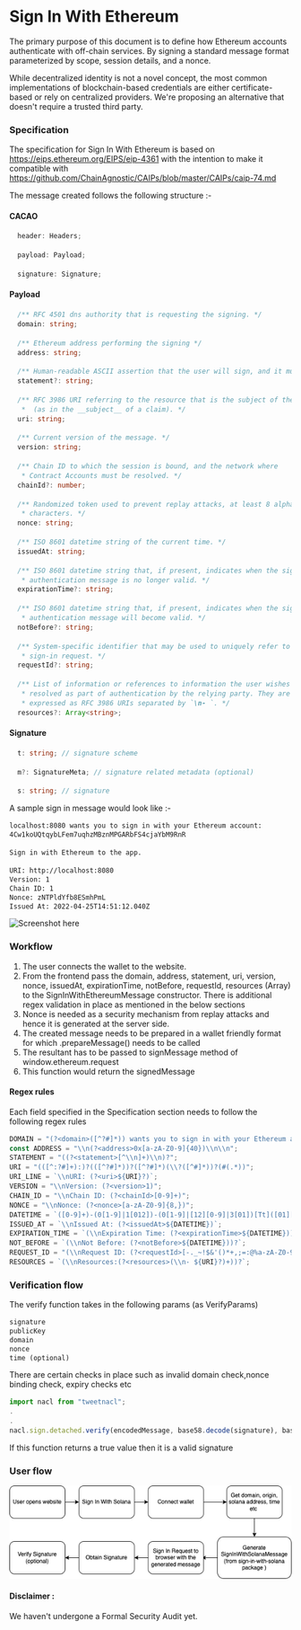 
# Sign In With Ethereum

The primary purpose of this document is to define how Ethereum accounts authenticate with off-chain services. By signing a standard message format parameterized by scope, session details, and a nonce. 

While decentralized identity is not a novel concept, the most common implementations of blockchain-based credentials are either certificate-based or rely on centralized providers. We're proposing an alternative that doesn't require a trusted third party.

### Specification
The specification for Sign In With Ethereum is based on https://eips.ethereum.org/EIPS/eip-4361 with the intention to make it compatible with https://github.com/ChainAgnostic/CAIPs/blob/master/CAIPs/caip-74.md

The message created follows the following structure :- 

#### CACAO

```ts
  header: Headers;

  payload: Payload;

  signature: Signature;
```

#### Payload

```ts
  /** RFC 4501 dns authority that is requesting the signing. */
  domain: string;

  /** Ethereum address performing the signing */
  address: string;

  /** Human-readable ASCII assertion that the user will sign, and it must not contain newline characters. */
  statement?: string;

  /** RFC 3986 URI referring to the resource that is the subject of the signing
   *  (as in the __subject__ of a claim). */
  uri: string;

  /** Current version of the message. */
  version: string;

  /** Chain ID to which the session is bound, and the network where
   * Contract Accounts must be resolved. */
  chainId?: number;

  /** Randomized token used to prevent replay attacks, at least 8 alphanumeric
   * characters. */
  nonce: string;

  /** ISO 8601 datetime string of the current time. */
  issuedAt: string;

  /** ISO 8601 datetime string that, if present, indicates when the signed
   * authentication message is no longer valid. */
  expirationTime?: string;

  /** ISO 8601 datetime string that, if present, indicates when the signed
   * authentication message will become valid. */
  notBefore?: string;

  /** System-specific identifier that may be used to uniquely refer to the
   * sign-in request. */
  requestId?: string;

  /** List of information or references to information the user wishes to have
   * resolved as part of authentication by the relying party. They are
   * expressed as RFC 3986 URIs separated by `\n- `. */
  resources?: Array<string>;
```

#### Signature

```ts
  t: string; // signature scheme

  m?: SignatureMeta; // signature related metadata (optional)

  s: string; // signature
```


A sample sign in message would look like :- 

```
localhost:8080 wants you to sign in with your Ethereum account:
4Cw1koUQtqybLFem7uqhzMBznMPGARbFS4cjaYbM9RnR

Sign in with Ethereum to the app.

URI: http://localhost:8080
Version: 1
Chain ID: 1
Nonce: zNTPldYfb8ESmhPmL
Issued At: 2022-04-25T14:51:12.040Z
```

![Screenshot here](SIWE.png)


### Workflow

1. The user connects the wallet to the website. 
2. From the frontend pass the domain, address, statement, uri, version, nonce, issuedAt, expirationTime, notBefore, requestId, resources (Array) to the SignInWithEthereumMessage constructor. There is additional regex validation in place as mentioned in the below sections
3. Nonce is needed as a security mechanism from replay attacks and hence it is generated at the server side.
4. The created message needs to be prepared in a wallet friendly format for which <message>.prepareMessage() needs to be called
5. The resultant has to be passed to signMessage method of window.ethereum.request
6. This function would return the signedMessage

#### Regex rules
Each field specified in the Specification section needs to follow the following regex rules
```js
DOMAIN = "(?<domain>([^?#]*)) wants you to sign in with your Ethereum account:";
const ADDRESS = "\\n(?<address>0x[a-zA-Z0-9]{40})\\n\\n";
STATEMENT = "((?<statement>[^\\n]+)\\n)?";
URI = "(([^:?#]+):)?(([^?#]*))?([^?#]*)(\\?([^#]*))?(#(.*))";
URI_LINE = `\\nURI: (?<uri>${URI}?)`;
VERSION = "\\nVersion: (?<version>1)";
CHAIN_ID = "\\nChain ID: (?<chainId>[0-9]+)";
NONCE = "\\nNonce: (?<nonce>[a-zA-Z0-9]{8,})";
DATETIME = `([0-9]+)-(0[1-9]|1[012])-(0[1-9]|[12][0-9]|3[01])[Tt]([01][0-9]|2[0-3]):([0-5][0-9]):([0-5][0-9]|60)(.[0-9]+)?(([Zz])|([+|-]([01][0-9]|2[0-3]):[0-5][0-9]))`;
ISSUED_AT = `\\nIssued At: (?<issuedAt>${DATETIME})`;
EXPIRATION_TIME = `(\\nExpiration Time: (?<expirationTime>${DATETIME}))?`;
NOT_BEFORE = `(\\nNot Before: (?<notBefore>${DATETIME}))?`;
REQUEST_ID = "(\\nRequest ID: (?<requestId>[-._~!$&'()*+,;=:@%a-zA-Z0-9]*))?";
RESOURCES = `(\\nResources:(?<resources>(\\n- ${URI}?)+))?`;
```

### Verification flow

The verify function takes in the following params (as VerifyParams)
```
signature
publicKey
domain
nonce
time (optional)
```
There are certain checks in place such as invalid domain check,nonce binding check, expiry checks etc
```js
import nacl from "tweetnacl";
.
.
nacl.sign.detached.verify(encodedMessage, base58.decode(signature), base58.decode(publicKey))
```
If this function returns a true value then it is a valid signature


### User flow

![Userflow](userflow.png)

#### Disclaimer : 
We haven't undergone a Formal Security Audit yet.

